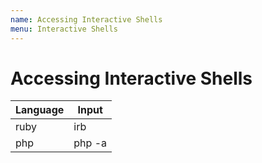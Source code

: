```yaml
---
name: Accessing Interactive Shells
menu: Interactive Shells
---
```


# Accessing Interactive Shells

| Language | Input  |
| -------- | ------ |
| ruby     | irb    |
| php      | php -a |